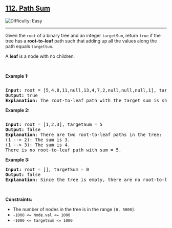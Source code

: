 <h2><a href="https://leetcode.com/problems/112-path-sum">112. Path Sum</a></h2>
<img src='https://img.shields.io/badge/Difficulty-Easy-brightgreen' alt='Difficulty: Easy' /><hr>

<p>Given the <code>root</code> of a binary tree and an integer <code>targetSum</code>, return <code>true</code> if the tree has a <strong>root-to-leaf</strong> path such that adding up all the values along the path equals <code>targetSum</code>.</p>
<p>A <strong>leaf</strong> is a node with no children.</p>

<p>&nbsp;</p>

<p><strong class="example">Example 1:</strong></p>

<img alt="" src="https://assets.leetcode.com/uploads/2021/01/18/pathsum1.jpg"/>

<pre>
<strong>Input:</strong> root = [5,4,8,11,null,13,4,7,2,null,null,null,1], targetSum = 22
<strong>Output:</strong> true
<strong>Explanation</strong>: The root-to-leaf path with the target sum is shown.
</pre>

<p><strong class="example">Example 2:</strong></p>

<img alt="" src="https://assets.leetcode.com/uploads/2021/01/18/pathsum2.jpg" />
<pre>
<strong>Input:</strong> root = [1,2,3], targetSum = 5
<strong>Output:</strong> false
<strong>Explanation</strong>: There are two root-to-leaf paths in the tree:
(1 --> 2): The sum is 3.
(1 --> 3): The sum is 4.
There is no root-to-leaf path with sum = 5.
</pre>

<p><strong class="example">Example 3:</strong></p>

<pre>
<strong>Input:</strong> root = [], targetSum = 0
<strong>Output:</strong> false
<strong>Explanation</strong>: Since the tree is empty, there are no root-to-leaf paths.
</pre>

<p>&nbsp;</p>
<p><strong>Constraints:</strong></p>



<ul>
	<li>The number of nodes in the tree is in the range <code>[0, 5000]</code>.</li>
	<li><code>-1000 <= Node.val <= 1000</code></li>
	<li><code>-1000 <= targetSum <= 1000</code></li>
</ul>

